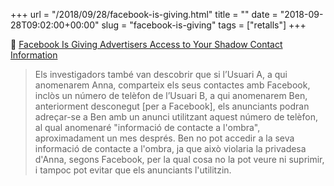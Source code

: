 +++
url = "/2018/09/28/facebook-is-giving.html"
title = ""
date = "2018-09-28T09:02:00+00:00"
slug = "facebook-is-giving"
tags = ["retalls"]
+++

📎 [Facebook Is Giving Advertisers Access to Your Shadow Contact Information](https://gizmodo.com/facebook-is-giving-advertisers-access-to-your-shadow-co-1828476051)

> Els investigadors també van descobrir que si l’Usuari A, a qui anomenarem Anna, comparteix els seus contactes amb Facebook, inclòs un número de telèfon de l’Usuari B, a qui anomenarem Ben, anteriorment desconegut [per a Facebook], els anunciants podran adreçar-se a Ben amb un anunci utilitzant aquest número de telèfon, al qual anomenaré "informació de contacte a l'ombra", aproximadament un mes després. Ben no pot accedir a la seva informació de contacte a l'ombra, ja que això violaria la privadesa d'Anna, segons Facebook, per la qual cosa no la pot veure ni suprimir, i tampoc pot evitar que els anunciants l'utilitzin.